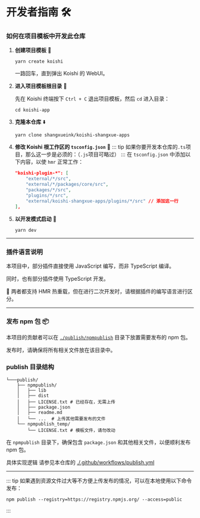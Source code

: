 # 开发者指南 🛠️

### 如何在项目模板中开发此仓库

1.  **创建项目模板** 🚀

    ```shell
    yarn create koishi
    ```

    一路回车，直到弹出 Koishi 的 WebUI。

2.  **进入项目模板根目录** 📂

    先在 Koishi 终端按下 `Ctrl + C` 退出项目模板，然后 `cd` 进入目录：

    ```shell
    cd koishi-app
    ```

3.  **克隆本仓库** ⬇️

    ```shell
    yarn clone shangxueink/koishi-shangxue-apps
    ```

4.  **修改 Koishi 根工作区的 `tsconfig.json`** 📝
    ::: tip
    如果你要开发本仓库的`.ts`项目，那么这一步是必须的：（`.js`项目可略过）
    ::: 
    在 `tsconfig.json` 中添加以下内容，以使 `hmr` 正常工作：

    ```json
    "koishi-plugin-*": [
        "external/*/src",
        "external/*/packages/core/src",
        "packages/*/src",
        "plugins/*/src",
        "external/koishi-shangxue-apps/plugins/*/src" // 添加这一行
    ],
    ```

5.  **以开发模式启动** 🚧
    
    ```shell
    yarn dev
    ```

---


### 插件语言说明

本项目中，部分插件直接使用 JavaScript 编写，而非 TypeScript 编译。

同时，也有部分插件使用 TypeScript 开发。

🔄 两者都支持 HMR 热重载，但在进行二次开发时，请根据插件的编写语言进行区分。


---

### 发布 npm 包 📦

本项目的贡献者可以在 [`./publish/npmpublish`](https://github.com/shangxueink/koishi-shangxue-apps/tree/main/publish/npmpublish) 目录下放置需要发布的 npm 包。

发布时，请确保将所有相关文件放在该目录中。

### publish 目录结构

```shell
└───publish/
    ├── npmpublish/
    │   ├── lib
    │   ├── dist
    │   ├── LICENSE.txt # 已经存在，无需上传
    │   ├── package.json
    │   ├── readme.md
    │   └── ...  # 上传其他需要发布的文件
    └── npmpublish_temp/
        └── LICENSE.txt # 模板文件，请勿改动    
```

在 `npmpublish` 目录下，确保包含 `package.json` 和其他相关文件，以便顺利发布 npm 包。

具体实现逻辑 请参见本仓库的 [./.github/workflows/publish.yml](https://github.com/shangxueink/koishi-shangxue-apps/blob/main/.github/workflows/publish.yml)

---

::: tip
如果遇到资源文件过大等不方便上传发布的情况，可以在本地使用以下命令发布：

```shell
npm publish --registry=https://registry.npmjs.org/ --access=public
```
::: 